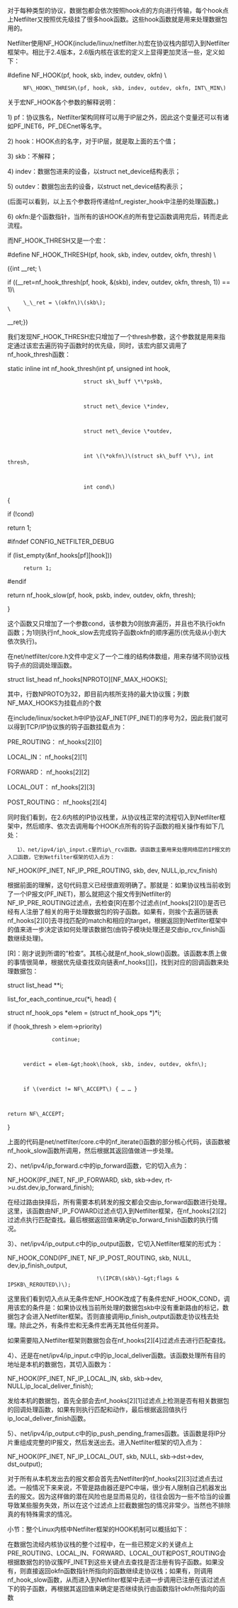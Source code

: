 对于每种类型的协议，数据包都会依次按照hook点的方向进行传输，每个hook点上Netfilter又按照优先级挂了很多hook函数。这些hook函数就是用来处理数据包用的。

Netfilter使用NF\_HOOK\(include/linux/netfilter.h\)宏在协议栈内部切入到Netfilter框架中。相比于2.4版本，2.6版内核在该宏的定义上显得更加灵活一些，定义如下：

\#define NF\_HOOK\(pf, hook, skb, indev, outdev, okfn\) \

```
     NF\_HOOK\_THRESH\(pf, hook, skb, indev, outdev, okfn, INT\_MIN\)
```

关于宏NF\_HOOK各个参数的解释说明：

1\)         pf：协议族名，Netfilter架构同样可以用于IP层之外，因此这个变量还可以有诸如PF\_INET6，PF\_DECnet等名字。

2\)         hook：HOOK点的名字，对于IP层，就是取上面的五个值；

3\)         skb：不解释；

4\)         indev：数据包进来的设备，以struct net\_device结构表示；

5\)         outdev：数据包出去的设备，以struct net\_device结构表示；

\(后面可以看到，以上五个参数将传递给nf\_register\_hook中注册的处理函数。\)

6\)         okfn:是个函数指针，当所有的该HOOK点的所有登记函数调用完后，转而走此流程。

而NF\_HOOK\_THRESH又是一个宏：

\#define NF\_HOOK\_THRESH\(pf, hook, skb, indev, outdev, okfn, thresh\)                \

\({int \_\_ret;                                                                                \

if \(\(\_\_ret=nf\_hook\_thresh\(pf, hook, &\(skb\), indev, outdev, okfn, thresh, 1\)\) == 1\)\

```
     \_\_ret = \(okfn\)\(skb\);                                                       \
```

\_\_ret;}\)

我们发现NF\_HOOK\_THRESH宏只增加了一个thresh参数，这个参数就是用来指定通过该宏去遍历钩子函数时的优先级，同时，该宏内部又调用了nf\_hook\_thresh函数：

static inline int nf\_hook\_thresh\(int pf, unsigned int hook,

```
                        struct sk\_buff \*\*pskb,



                        struct net\_device \*indev,



                        struct net\_device \*outdev,



                        int \(\*okfn\)\(struct sk\_buff \*\), int thresh,



                        int cond\)
```

{

if \(!cond\)

return 1;

\#ifndef CONFIG\_NETFILTER\_DEBUG

if \(list\_empty\(&nf\_hooks\[pf\]\[hook\]\)\)

```
     return 1;
```

\#endif

return nf\_hook\_slow\(pf, hook, pskb, indev, outdev, okfn, thresh\);

}

这个函数又只增加了一个参数cond，该参数为0则放弃遍历，并且也不执行okfn函数；为1则执行nf\_hook\_slow去完成钩子函数okfn的顺序遍历\(优先级从小到大依次执行\)。

在net/netfilter/core.h文件中定义了一个二维的结构体数组，用来存储不同协议栈钩子点的回调处理函数。

struct list\_head nf\_hooks\[NPROTO\]\[NF\_MAX\_HOOKS\];

其中，行数NPROTO为32，即目前内核所支持的最大协议簇；列数NF\_MAX\_HOOKS为挂载点的个数

在include/linux/socket.h中IP协议AF\_INET\(PF\_INET\)的序号为2，因此我们就可以得到TCP/IP协议族的钩子函数挂载点为：



PRE\_ROUTING：     nf\_hooks\[2\]\[0\]



LOCAL\_IN：        nf\_hooks\[2\]\[1\]



FORWARD：      nf\_hooks\[2\]\[2\]



LOCAL\_OUT：      nf\_hooks\[2\]\[3\]



POST\_ROUTING：          nf\_hooks\[2\]\[4\]



同时我们看到，在2.6内核的IP协议栈里，从协议栈正常的流程切入到Netfilter框架中，然后顺序、依次去调用每个HOOK点所有的钩子函数的相关操作有如下几处：



       1）、net/ipv4/ip\_input.c里的ip\_rcv函数。该函数主要用来处理网络层的IP报文的入口函数，它到Netfilter框架的切入点为：



NF\_HOOK\(PF\_INET, NF\_IP\_PRE\_ROUTING, skb, dev, NULL,ip\_rcv\_finish\)



根据前面的理解，这句代码意义已经很直观明确了。那就是：如果协议栈当前收到了一个IP报文\(PF\_INET\)，那么就把这个报文传到Netfilter的NF\_IP\_PRE\_ROUTING过滤点，去检查\[R\]在那个过滤点\(nf\_hooks\[2\]\[0\]\)是否已经有人注册了相关的用于处理数据包的钩子函数。如果有，则挨个去遍历链表nf\_hooks\[2\]\[0\]去寻找匹配的match和相应的target，根据返回到Netfilter框架中的值来进一步决定该如何处理该数据包\(由钩子模块处理还是交由ip\_rcv\_finish函数继续处理\)。



\[R\]：刚才说到所谓的“检查”。其核心就是nf\_hook\_slow\(\)函数。该函数本质上做的事情很简单，根据优先级查找双向链表nf\_hooks\[\]\[\]，找到对应的回调函数来处理数据包：



struct list\_head \*\*i;



list\_for\_each\_continue\_rcu\(\*i, head\) {



struct nf\_hook\_ops \*elem = \(struct nf\_hook\_ops \*\)\*i;



if \(hook\_thresh &gt; elem-&gt;priority\)



                  continue;



         verdict = elem-&gt;hook\(hook, skb, indev, outdev, okfn\);



         if \(verdict != NF\_ACCEPT\) { … … }



    return NF\_ACCEPT;



}



上面的代码是net/netfilter/core.c中的nf\_iterate\(\)函数的部分核心代码，该函数被nf\_hook\_slow函数所调用，然后根据其返回值做进一步处理。



2）、net/ipv4/ip\_forward.c中的ip\_forward函数，它的切入点为：



NF\_HOOK\(PF\_INET, NF\_IP\_FORWARD, skb, skb-&gt;dev, rt-&gt;u.dst.dev,ip\_forward\_finish\);



在经过路由抉择后，所有需要本机转发的报文都会交由ip\_forward函数进行处理。这里，该函数由NF\_IP\_FOWARD过滤点切入到Netfilter框架，在nf\_hooks\[2\]\[2\]过滤点执行匹配查找。最后根据返回值来确定ip\_forward\_finish函数的执行情况。



3）、net/ipv4/ip\_output.c中的ip\_output函数，它切入Netfilter框架的形式为：



NF\_HOOK\_COND\(PF\_INET, NF\_IP\_POST\_ROUTING, skb, NULL, dev,ip\_finish\_output,



                                !\(IPCB\(skb\)-&gt;flags & IPSKB\_REROUTED\)\);



这里我们看到切入点从无条件宏NF\_HOOK改成了有条件宏NF\_HOOK\_COND，调用该宏的条件是：如果协议栈当前所处理的数据包skb中没有重新路由的标记，数据包才会进入Netfilter框架。否则直接调用ip\_finish\_output函数走协议栈去处理。除此之外，有条件宏和无条件宏再无其他任何差异。



如果需要陷入Netfilter框架则数据包会在nf\_hooks\[2\]\[4\]过滤点去进行匹配查找。



4）、还是在net/ipv4/ip\_input.c中的ip\_local\_deliver函数。该函数处理所有目的地址是本机的数据包，其切入函数为：



NF\_HOOK\(PF\_INET, NF\_IP\_LOCAL\_IN, skb, skb-&gt;dev, NULL,ip\_local\_deliver\_finish\);



发给本机的数据包，首先全部会去nf\_hooks\[2\]\[1\]过滤点上检测是否有相关数据包的回调处理函数，如果有则执行匹配和动作，最后根据返回值执行ip\_local\_deliver\_finish函数。



5）、net/ipv4/ip\_output.c中的ip\_push\_pending\_frames函数。该函数是将IP分片重组成完整的IP报文，然后发送出去。进入Netfilter框架的切入点为：



NF\_HOOK\(PF\_INET, NF\_IP\_LOCAL\_OUT, skb, NULL, skb-&gt;dst-&gt;dev, dst\_output\);



对于所有从本机发出去的报文都会首先去Netfilter的nf\_hooks\[2\]\[3\]过滤点去过滤。一般情况下来来说，不管是路由器还是PC中端，很少有人限制自己机器发出去的报文。因为这样做的潜在风险也是显而易见的，往往会因为一些不恰当的设置导致某些服务失效，所以在这个过滤点上拦截数据包的情况非常少。当然也不排除真的有特殊需求的情况。



 



小节：整个Linux内核中Netfilter框架的HOOK机制可以概括如下：



在数据包流经内核协议栈的整个过程中，在一些已预定义的关键点上PRE\_ROUTING、LOCAL\_IN、FORWARD、LOCAL\_OUT和POST\_ROUTING会根据数据包的协议簇PF\_INET到这些关键点去查找是否注册有钩子函数。如果没有，则直接返回okfn函数指针所指向的函数继续走协议栈；如果有，则调用nf\_hook\_slow函数，从而进入到Netfilter框架中去进一步调用已注册在该过滤点下的钩子函数，再根据其返回值来确定是否继续执行由函数指针okfn所指向的函数

